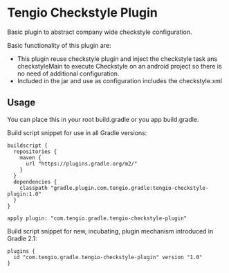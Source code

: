 Tengio Checkstyle Plugin
========================

Basic plugin to abstract company wide checkstyle configuration.

Basic functionality of this plugin are:
- This plugin reuse checkstyle plugin and inject the checkstyle task ans checkstyleMain to execute Checkstyle on an android project so there is no need of additional configuration.
- Included in the jar and use as configuration includes the checkstyle.xml

Usage
-----

You can place this in your root build.gradle or you app build.gradle.

Build script snippet for use in all Gradle versions:

```
buildscript {
  repositories {
    maven {
      url "https://plugins.gradle.org/m2/"
    }
  }
  dependencies {
    classpath "gradle.plugin.com.tengio.gradle:tengio-checkstyle-plugin:1.0"
  }
}

apply plugin: "com.tengio.gradle.tengio-checkstyle-plugin"
```

Build script snippet for new, incubating, plugin mechanism introduced in Gradle 2.1:

```
plugins {
  id "com.tengio.gradle.tengio-checkstyle-plugin" version "1.0"
}
```